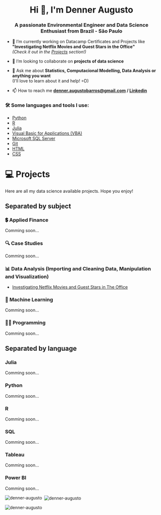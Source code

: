 <h1 align="center">Hi 👋, I'm Denner Augusto</h1>
<h3 align="center">A passionate Environmental Engineer and Data Science Enthusiast from <strong> Brazil - São Paulo </strong> </h3>


- 🔭 I’m currently working on Datacamp Certificates and Projects like **"Investigating Netflix Movies and Guest Stars in the Office"**\
*(Check it out in the [Projects](#-projects) section!)*

- 👯 I’m looking to collaborate on **projects of data science**

- 💬 Ask me about **Statistics, Computacional Modelling, Data Analysis or anything you want**\
(I'll love to learn about it and help! =D)

- 📫 How to reach me **denner.augustobarros@gmail.com / [Linkedin](https://linkedin.com/in/denneraugusto)**

### 🛠️ Some languages and tools I use: </b></summary>
- [Python](#python)
- [R](#r)
- [Julia](#julia)
- [Visual Basic for Applications (VBA)](#visual-basic-for-applications-(vba))
- [Microsoft SQL Server](#sql)
- [Git](#git)
- [HTML](#html)
- [CSS](#css)

# 💻 Projects
Here are all my data science available projects. Hope you enjoy!

## Separated by subject
### 💲 Applied Finance
Comming soon...

### 🔍 Case Studies
Comming soon...

### 📊 Data Analysis (Importing and Cleaning Data, Manipulation and Visualization)
- [Investigating Netflix Movies and Guest Stars in The Office](https://github.com/denner-augusto/Investigating-Netflix-Movies-and-Guest-Stars) 
<!-- / [repository](https://denner-augusto.github.io/Investigating-Netflix-Movies-and-Guest-Stars/)https://denner-augusto.github.io/Investigating-Netflix-Movies-and-Guest-Stars/ -->

### 🧠 Machine Learning
Comming soon...

### 👨‍💻 Programming
Comming soon...

## Separated by language

### Julia
Comming soon...

### Python
Comming soon...

### R
Comming soon...

### SQL
Comming soon...

### Tableau
Comming soon...

### Power BI
Comming soon...

<p><img align="left" src="https://github-readme-stats.vercel.app/api/top-langs?username=denner-augusto&show_icons=true&locale=en&layout=compact" alt="denner-augusto" /></p>

<p>&nbsp;<img align="center" src="https://github-readme-stats.vercel.app/api?username=denner-augusto&show_icons=true&locale=en" alt="denner-augusto" /></p>

<p><img align="center" src="https://github-readme-streak-stats.herokuapp.com/?user=denner-augusto&" alt="denner-augusto" /></p>
